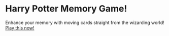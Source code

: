 # Harry Potter Memory Game!
Enhance your memory with moving cards straight from the wizarding world!
[Play this now!](https://codenamerey.github.io/memory-card)

